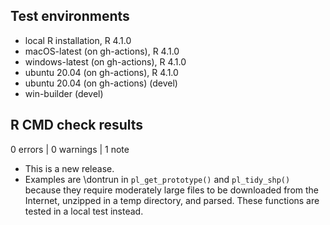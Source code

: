 ## Test environments
* local R installation, R 4.1.0
* macOS-latest (on gh-actions), R 4.1.0
* windows-latest (on gh-actions), R 4.1.0
* ubuntu 20.04 (on gh-actions), R 4.1.0
* ubuntu 20.04 (on gh-actions) (devel)
* win-builder (devel)

## R CMD check results

0 errors | 0 warnings | 1 note

* This is a new release.
* Examples are \dontrun in `pl_get_prototype()` and `pl_tidy_shp()` because they
require moderately large files to be downloaded from the Internet, unzipped in a
temp directory, and parsed. These functions are tested in a local test instead.
